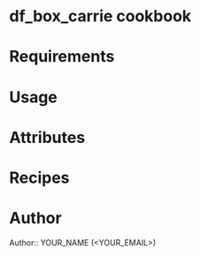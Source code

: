 # df_box_carrie cookbook

# Requirements

# Usage

# Attributes

# Recipes

# Author

Author:: YOUR_NAME (<YOUR_EMAIL>)
